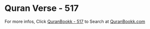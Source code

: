 # Quran Verse - 517 

For more infos, Click [QuranBookk - 517](https://www.quranbookk.com/quran/search?q=517) to Search at [QuranBookk.com](http://quranbookk.com/)
